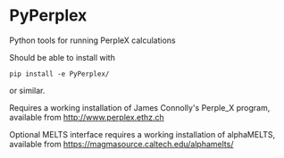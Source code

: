 # PyPerplex
Python tools for running PerpleX calculations

Should be able to install with
```shell 
pip install -e PyPerplex/
```
or similar. 

Requires a working installation of James Connolly's Perple_X program, available from http://www.perplex.ethz.ch

Optional MELTS interface requires a working installation of alphaMELTS, available from https://magmasource.caltech.edu/alphamelts/
